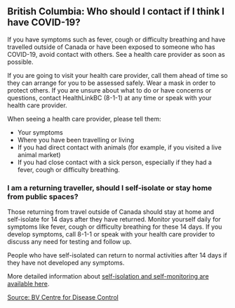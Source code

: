 ## British Columbia: Who should I contact if I think I have COVID-19?

If you have symptoms such as fever, cough or difficulty breathing and have travelled outside of Canada or have been exposed to someone who has COVID-19, avoid contact with others. See a health care provider as soon as possible.

If you are going to visit your health care provider, call them ahead of time so they can arrange for you to be assessed safely. Wear a mask in order to protect others. If you are unsure about what to do or have concerns or questions, contact HealthLinkBC (8-1-1) at any time or speak with your health care provider.

When seeing a health care provider, please tell them:

- Your symptoms
- Where you have been travelling or living
- If you had direct contact with animals (for example, if you visited a live animal market)
- If you had close contact with a sick person, especially if they had a fever, cough or difficulty breathing.

### I am a returning traveller, should I self-isolate or stay home from public spaces?

Those returning from travel outside of Canada should stay at home and self-isolate for 14 days after they have returned. Monitor yourself daily for symptoms like fever, cough or difficulty breathing for these 14 days. If you develop symptoms, call 8-1-1 or speak with your health care provider to discuss any need for testing and follow up.

People who have self-isolated can return to normal activities after 14 days if they have not developed any symptoms.

More detailed information about [self-isolation and self-monitoring are available here](http://www.bccdc.ca/health-info/diseases-conditions/covid-19/testing-isolation).

[Source: BV Centre for Disease Control](http://www.bccdc.ca/health-info/diseases-conditions/covid-19/common-questions)

